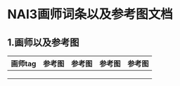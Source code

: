 <!--
 * @Author: tanyongqiang 1157529280@qq.com
 * @Date: 2024-06-22 00:00:02
 * @LastEditors: tanyongqiang 1157529280@qq.com
 * @LastEditTime: 2024-06-22 00:08:44
 * @FilePath: \nai3-painting-document\nai3画师词条以及参考图.md
 * @Description: 这是默认设置,请设置`customMade`, 打开koroFileHeader查看配置 进行设置: https://github.com/OBKoro1/koro1FileHeader/wiki/%E9%85%8D%E7%BD%AE
-->
# NAI3画师词条以及参考图文档

## 1.画师以及参考图
|画师tag|参考图|参考图|参考图|参考图|
|----|----|----|----|----|
|||||
|||||
|||||